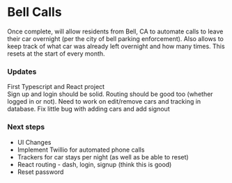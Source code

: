 # Bell Calls
Once complete, will allow residents from Bell, CA to automate calls to leave their car overnight (per the city of bell parking enforcement). Also allows to keep track of what car was already left overnight and how many times. This resets at the start of every month.

### Updates
First Typescript and React project </br>
Sign up and login should be solid. Routing should be good too (whether logged in or not). 
Need to work on edit/remove cars and tracking in database. Fix little bug with adding cars and add signout 

### Next steps
* UI Changes
* Implement Twillio for automated phone calls 
* Trackers for car stays per night (as well as be able to reset)
* React routing - dash, login, signup  (think this is good)
* Reset password
